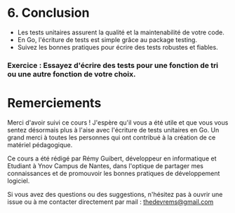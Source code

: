 # 6. Conclusion
- Les tests unitaires assurent la qualité et la maintenabilité de votre code.
- En Go, l'écriture de tests est simple grâce au package testing.
- Suivez les bonnes pratiques pour écrire des tests robustes et fiables.

### Exercice : Essayez d'écrire des tests pour une fonction de tri ou une autre fonction de votre choix.

# Remerciements
Merci d'avoir suivi ce cours ! J'espère qu'il vous a été utile et que vous vous sentez désormais plus à l'aise avec l'écriture de tests unitaires en Go. Un grand merci à toutes les personnes qui ont contribué à la création de ce matériel pédagogique.

Ce cours a été rédigé par Rémy Guibert, développeur en informatique et Etudiant à Ynov Campus de Nantes, dans l'optique de partager mes connaissances et de promouvoir les bonnes pratiques de développement logiciel.

Si vous avez des questions ou des suggestions, n'hésitez pas à ouvrir une issue ou à me contacter directement par mail : thedevrems@gmail.com
